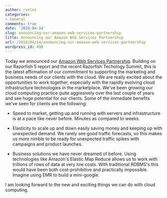 ```yaml
---
author: rvelez
categories:
- General
comments: true
date: '2010-04-14'
slug: announcing-our-amazon-web-services-partnership
title: Announcing our Amazon Web Services Partnership
url: /2010/04/14/announcing-our-amazon-web-services-partnership
wordpress_id: 498
---
```



Today we announced our [Amazon Web Services Partnership](http://www.prweb.com/releases/2010/04/prweb3869624.htm). Building on our Razorfish 5 report and the recent Razorfish Techology Summit, this is the latest affirmation of our commitment to supporting the marketing and business needs of our clients with the cloud. We are really excited about the opportunities to work together, especially with the rapidly evolving cloud infrastructure technologies in the marketplace. We've been growing our cloud computing practice quite aggresively over the last couple of years and see huge potential for our clients. Some of the immediate benefits we've seen for clients are the following:
	

  * Speed to market, getting up and running with servers and infrastructure is at a pace like never before. Minutes as compared to weeks.

	
  * Elasticity to scale up and down easily saving money and keeping up with unexpected demand. We rarely see good traffic forecasts, so this makes us more nimble to be ready for unexpected traffic spikes with campaigns and product launches.

	
  * Business solutions we have never dreamed of before. Using technologies like Amazon's Elastic Map Reduce allows us to work with trillions of rows of data at very low costs. With traditional RDBMS's this would have been both cost-prohibitive and practically impossible. Imagine using EMR to build a mini-google.

I am looking forward to the new and exciting things we can do with cloud computing. 
